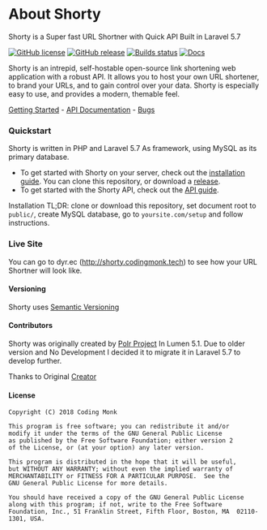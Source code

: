 # About Shorty

Shorty is a Super fast URL Shortner with Quick API Built in Laravel 5.7

[![GitHub license](https://img.shields.io/badge/license-GPLv2%2B-blue.svg)]()
[![GitHub release](https://img.shields.io/badge/release-v1.0.0-green.svg)](https://github.com/CodingMonkTech/shorty/releases)
[![Builds status](https://travis-ci.org/CodingMonkTech/shorty.svg?branch=latest)](https://travis-ci.org/CodingMonkTech/shorty)
[![Docs](https://img.shields.io/badge/docs-latest-brightgreen.svg?style=flat)](http://http://shorty.readthedocs.org/en/latest/)


Shorty is an intrepid, self-hostable open-source link shortening web application with a robust API. It allows you to host your own URL shortener, to brand your URLs, and to gain control over your data. Shorty is especially easy to use, and provides a modern, themable feel. 

[Getting Started](http://shorty.readthedocs.org/en/latest/user-guide/installation/) - [API Documentation](http://shorty.readthedocs.org/en/latest/developer-guide/api/) - [Bugs](https://github.com/CodingMonkTech/shorty/issues)

### Quickstart

Shorty is written in PHP and Laravel 5.7 As framework, using MySQL as its primary database.

 - To get started with Shorty on your server, check out the [installation guide](http://shorty.readthedocs.org/en/latest/user-guide/installation/). You can clone this repository, or download a [release](https://github.com/CodingMonkTech/shorty/releases).
 - To get started with the Shorty API, check out the [API guide](http://shorty.readthedocs.org/en/latest/developer-guide/api/).


Installation TL;DR: clone or download this repository, set document root to `public/`, create MySQL database, go to `yoursite.com/setup` and follow instructions.

### Live Site

You can go to dyr.ec (http://shorty.codingmonk.tech) to see how your URL Shortner will look like.

#### Versioning

Shorty uses [Semantic Versioning](http://semver.org/)

#### Contributors

Shorty was originally created by [Polr Project](https://github.com/cydrobolt/polr) In Lumen 5.1. Due to older version and No Development I decided it to migrate it in Laravel 5.7 to develop further.

Thanks to Original [Creator](https://github.com/cydrobolt/polr) 

#### License


    Copyright (C) 2018 Coding Monk

    This program is free software; you can redistribute it and/or
    modify it under the terms of the GNU General Public License
    as published by the Free Software Foundation; either version 2
    of the License, or (at your option) any later version.

    This program is distributed in the hope that it will be useful,
    but WITHOUT ANY WARRANTY; without even the implied warranty of
    MERCHANTABILITY or FITNESS FOR A PARTICULAR PURPOSE.  See the
    GNU General Public License for more details.

    You should have received a copy of the GNU General Public License
    along with this program; if not, write to the Free Software
    Foundation, Inc., 51 Franklin Street, Fifth Floor, Boston, MA  02110-1301, USA.
